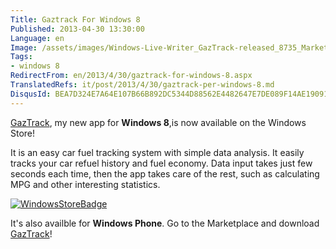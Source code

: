 ```yaml
---
Title: Gaztrack For Windows 8
Published: 2013-04-30 13:30:00
Language: en
Image: /assets/images/Windows-Live-Writer_GazTrack-released_8735_MarketPlace_TileIcon_3_100x100.jpg
Tags:
- windows 8
RedirectFrom: en/2013/4/30/gaztrack-for-windows-8.aspx
TranslatedRefs: it/post/2013/4/30/gaztrack-per-windows-8.md
DisqusId: BEA7D324E7A64E107B66B892DC5344D88562E4482647E7DE089F14AE190919A2
---
```

<a href="http://apps.microsoft.com/windows/app/gaztrack/eceb7138-50de-404d-94cb-474d86544720" target="_blank">GazTrack</a>, m<span>y new app for **Windows 8**,</span>is now available on the Windows Store!

It is an easy car fuel tracking system with simple data analysis. It easily tracks your car refuel history and fuel economy. Data input takes just few seconds each time, then the app takes care of the rest, such as calculating MPG and other interesting statistics.

<a href="http://apps.microsoft.com/windows/app/gaztrack/eceb7138-50de-404d-94cb-474d86544720" target="_blank">![WindowsStoreBadge](/assets/images/winstore_badge_200x64.jpg)</a>

It's also availble for **Windows Phone**. Go to the Marketplace and download <a href="http://windowsphone.com/s?appid=a783aac4-7fee-4370-b8cd-073137b1ff5d" target="_blank">GazTrack</a>!